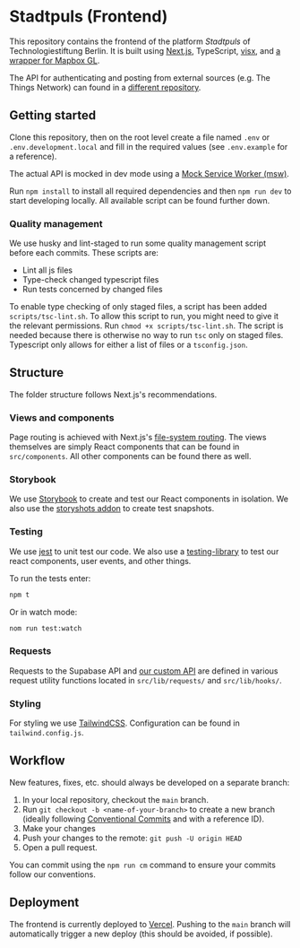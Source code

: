# Stadtpuls (Frontend)

This repository contains the frontend of the platform *Stadtpuls* of Technologiestiftung Berlin. It is built using [Next.js](https://nextjs.org/), TypeScript, [visx](https://airbnb.io/visx/), and [a wrapper for Mapbox GL](https://visgl.github.io/react-map-gl/).

The API for authenticating and posting from external sources (e.g. The Things Network) can found in a [different repository](https://github.com/technologiestiftung/stadtpuls-api).

## Getting started

Clone this repository, then on the root level create a file named `.env` or `.env.development.local` and fill in the required values (see `.env.example` for a reference).

The actual API is mocked in dev mode using a [Mock Service Worker (msw)](https://mswjs.io/).

Run `npm install` to install all required dependencies and then `npm run dev` to start developing locally. All available script can be found further down.

### Quality management

We use husky and lint-staged to run some quality management script before each commits. These scripts are:
- Lint all js files
- Type-check changed typescript files
- Run tests concerned by changed files

To enable type checking of only staged files, a script has been added `scripts/tsc-lint.sh`. To allow this script to run, you might need to give it the relevant permissions. Run `chmod +x scripts/tsc-lint.sh`. The script is needed because there is otherwise no way to run `tsc` only on staged files. Typescript only allows for either a list of files or a `tsconfig.json`. 

## Structure

The folder structure follows Next.js's recommendations.

### Views and components

Page routing is achieved with Next.js's [file-system routing](https://nextjs.org/docs/routing/introduction). The views themselves are simply React components that can be found in `src/components`. All other components can be found there as well.

### Storybook

We use [Storybook](https://storybook.js.org/) to create and test our React components in isolation.
We also use the [storyshots addon](https://storybook.js.org/docs/react/workflows/snapshot-testing#gatsby-focus-wrapper) to create test snapshots.

### Testing

We use [jest](https://jestjs.io/) to unit test our code. We also use a [testing-library](https://testing-library.com/) to test our react components, user events, and other things.

To run the tests enter:
```sh
npm t
```

Or in watch mode:
```sh
nom run test:watch
```

### Requests

Requests to the Supabase API and [our custom API](https://github.com/technologiestiftung/stadtpuls-api) are defined in various request utility functions located in `src/lib/requests/` and `src/lib/hooks/`.

### Styling

For styling we use [TailwindCSS](https://tailwindcss.com/). Configuration can be found in `tailwind.config.js`.

## Workflow

New features, fixes, etc. should always be developed on a separate branch:

1. In your local repository, checkout the `main` branch.
2. Run `git checkout -b <name-of-your-branch>` to create a new branch (ideally following [Conventional Commits](https://www.conventionalcommits.org/en/v1.0.0/) and with a reference ID).
3. Make your changes
4. Push your changes to the remote: `git push -U origin HEAD`
5. Open a pull request.

You can commit using the `npm run cm` command to ensure your commits follow our conventions.

## Deployment

The frontend is currently deployed to [Vercel](https://vercel.com/). Pushing to the `main` branch will automatically trigger a new deploy (this should be avoided, if possible).

